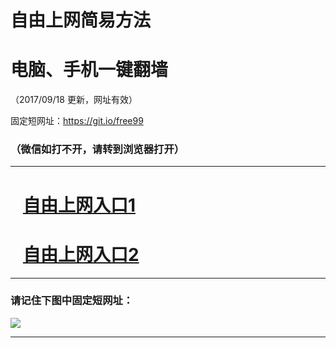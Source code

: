 ﻿# 自由上网简易方法

# 电脑、手机一键翻墙

（2017/09/18 更新，网址有效）

固定短网址：https://git.io/free99

### （微信如打不开，请转到浏览器打开）


***





# &nbsp;&nbsp; <a href="http://ft263535594.fwq-tz1005.info/fwqtz01.html?t=091800121246 " target="_blank">自由上网入口1</a>
# &nbsp;&nbsp; <a href="http://ft1195215822.fwq-tz1006.info/fwqtz02.html?t=091800122974 " target="_blank">自由上网入口2</a>
***

### 请记住下图中固定短网址：

<img src="https://s3-us-west-2.amazonaws.com/fwq-1001/yjfq-20170905okok.png" /> 


***

